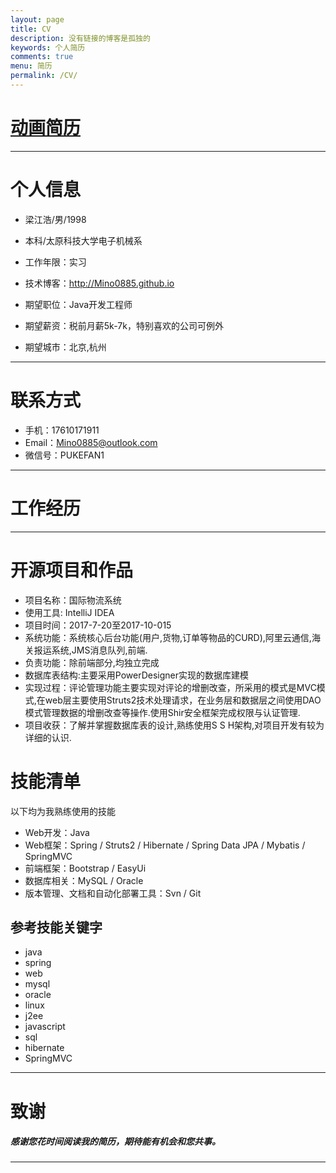 ```yaml
---
layout: page
title: CV
description: 没有链接的博客是孤独的
keywords: 个人简历
comments: true
menu: 简历
permalink: /CV/
---
```

# [动画简历](https://mino0885.github.io/CV.html)

----------

# 个人信息

 - 梁江浩/男/1998 
 - 本科/太原科技大学电子机械系 
 - 工作年限：实习
 - 技术博客：http://Mino0885.github.io
 
 - 期望职位：Java开发工程师
 - 期望薪资：税前月薪5k-7k，特别喜欢的公司可例外
 - 期望城市：北京,杭州

---

# 联系方式

- 手机：17610171911
- Email：Mino0885@outlook.com
- 微信号：PUKEFAN1

---

# 工作经历


---

# 开源项目和作品

- 项目名称：国际物流系统
- 使用工具: IntelliJ IDEA
- 项目时间：2017-7-20至2017-10-015
- 系统功能：系统核心后台功能(用户,货物,订单等物品的CURD),阿里云通信,海关报运系统,JMS消息队列,前端.
- 负责功能：除前端部分,均独立完成
- 数据库表结构:主要采用PowerDesigner实现的数据库建模
- 实现过程：评论管理功能主要实现对评论的增删改查，所采用的模式是MVC模式,在web层主要使用Struts2技术处理请求，在业务层和数据层之间使用DAO模式管理数据的增删改查等操作.使用Shir安全框架完成权限与认证管理.
- 项目收获：了解并掌握数据库表的设计,熟练使用S S H架构,对项目开发有较为详细的认识.


# 技能清单


以下均为我熟练使用的技能

- Web开发：Java
- Web框架：Spring / Struts2 / Hibernate / Spring Data JPA / Mybatis / SpringMVC
- 前端框架：Bootstrap / EasyUi
- 数据库相关：MySQL / Oracle
- 版本管理、文档和自动化部署工具：Svn / Git

## 参考技能关键字

- java
- spring
- web
- mysql
- oracle
- linux
- j2ee
- javascript
- sql
- hibernate
- SpringMVC

---

# 致谢
##### 感谢您花时间阅读我的简历，期待能有机会和您共事。


----------

